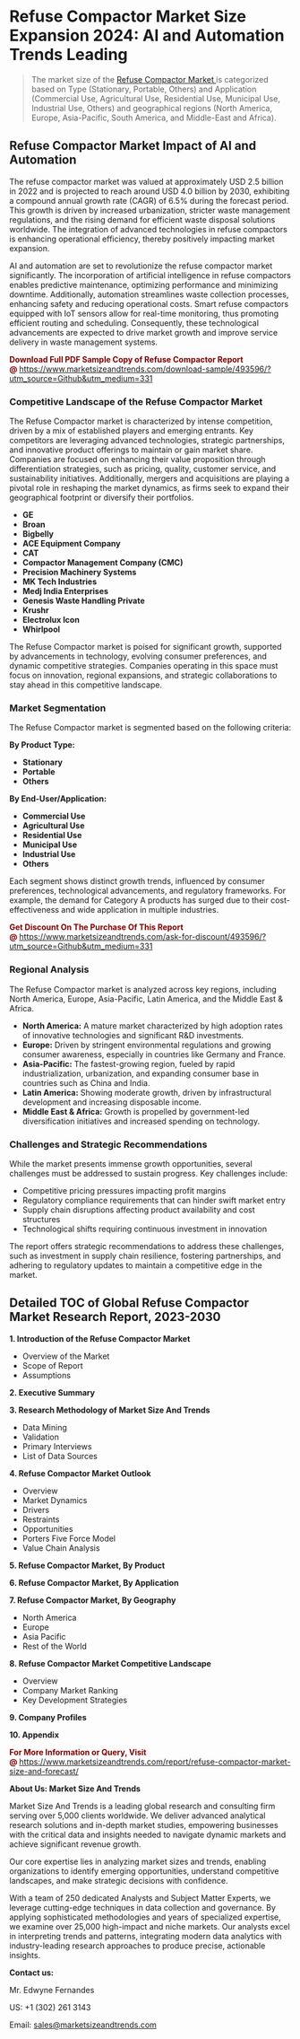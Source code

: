 <h1>Refuse Compactor Market Size Expansion 2024: AI and Automation Trends Leading</h1><blockquote><p>The market size of the <a href="https://www.marketsizeandtrends.com/download-sample/493596/?utm_source=Github&amp;utm_medium=331" target="_blank">Refuse Compactor Market </a>is categorized based on Type (Stationary, Portable, Others) and Application (Commercial Use, Agricultural Use, Residential Use, Municipal Use, Industrial Use, Others) and geographical regions (North America, Europe, Asia-Pacific, South America, and Middle-East and Africa).</p></blockquote><p><h2>Refuse Compactor Market Impact of AI and Automation</h2><p>The refuse compactor market was valued at approximately USD 2.5 billion in 2022 and is projected to reach around USD 4.0 billion by 2030, exhibiting a compound annual growth rate (CAGR) of 6.5% during the forecast period. This growth is driven by increased urbanization, stricter waste management regulations, and the rising demand for efficient waste disposal solutions worldwide. The integration of advanced technologies in refuse compactors is enhancing operational efficiency, thereby positively impacting market expansion.</p><p>AI and automation are set to revolutionize the refuse compactor market significantly. The incorporation of artificial intelligence in refuse compactors enables predictive maintenance, optimizing performance and minimizing downtime. Additionally, automation streamlines waste collection processes, enhancing safety and reducing operational costs. Smart refuse compactors equipped with IoT sensors allow for real-time monitoring, thus promoting efficient routing and scheduling. Consequently, these technological advancements are expected to drive market growth and improve service delivery in waste management systems.</p></p><p><strong><span style="color: #800000;">Download Full PDF Sample Copy of Refuse Compactor Report @</span>&nbsp;</strong><a href="https://www.marketsizeandtrends.com/download-sample/493596/?utm_source=Github&amp;utm_medium=331">https://www.marketsizeandtrends.com/download-sample/493596/?utm_source=Github&amp;utm_medium=331</a></p><h3>Competitive Landscape of the Refuse Compactor Market</h3><p>The Refuse Compactor market is characterized by intense competition, driven by a mix of established players and emerging entrants. Key competitors are leveraging advanced technologies, strategic partnerships, and innovative product offerings to maintain or gain market share. Companies are focused on enhancing their value proposition through differentiation strategies, such as pricing, quality, customer service, and sustainability initiatives. Additionally, mergers and acquisitions are playing a pivotal role in reshaping the market dynamics, as firms seek to expand their geographical footprint or diversify their portfolios.</p><p><strong><p><ul><li>GE </li><li> Broan </li><li> Bigbelly </li><li> ACE Equipment Company </li><li> CAT </li><li> Compactor Management Company (CMC) </li><li> Precision Machinery Systems </li><li> MK Tech Industries </li><li> Medj India Enterprises </li><li> Genesis Waste Handling Private </li><li> Krushr </li><li> Electrolux Icon </li><li> Whirlpool</p></li></ul></p></strong></p><p>The Refuse Compactor market is poised for significant growth, supported by advancements in technology, evolving consumer preferences, and dynamic competitive strategies. Companies operating in this space must focus on innovation, regional expansions, and strategic collaborations to stay ahead in this competitive landscape.</p><h3>Market Segmentation</h3><p>The Refuse Compactor market is segmented based on the following criteria:</p><p><strong>By Product Type:</strong></p><p><strong><p><ul><li>Stationary </li><li> Portable </li><li> Others</p></li></ul></p></strong></p><p><strong>By End-User/Application:</strong></p><p><strong><p><ul><li>Commercial Use </li><li> Agricultural Use </li><li> Residential Use </li><li> Municipal Use </li><li> Industrial Use </li><li> Others</p></li></ul></p></strong></p><p>Each segment shows distinct growth trends, influenced by consumer preferences, technological advancements, and regulatory frameworks. For example, the demand for Category A products has surged due to their cost-effectiveness and wide application in multiple industries.</p><p><strong><span style="color: #800000;">Get Discount On The Purchase Of This Report @&nbsp;</span></strong><a href="https://www.marketsizeandtrends.com/ask-for-discount/493596/?utm_source=Github&amp;utm_medium=331">https://www.marketsizeandtrends.com/ask-for-discount/493596/?utm_source=Github&amp;utm_medium=331</a></p><h3>Regional Analysis</h3><p>The Refuse Compactor market is analyzed across key regions, including North America, Europe, Asia-Pacific, Latin America, and the Middle East &amp; Africa.</p><ul><li><strong>North America:</strong> A mature market characterized by high adoption rates of innovative technologies and significant R&amp;D investments.</li><li><strong>Europe:</strong> Driven by stringent environmental regulations and growing consumer awareness, especially in countries like Germany and France.</li><li><strong>Asia-Pacific:</strong> The fastest-growing region, fueled by rapid industrialization, urbanization, and expanding consumer base in countries such as China and India.</li><li><strong>Latin America:</strong> Showing moderate growth, driven by infrastructural development and increasing disposable income.</li><li><strong>Middle East &amp; Africa:</strong> Growth is propelled by government-led diversification initiatives and increased spending on technology.</li></ul><h3>Challenges and Strategic Recommendations</h3><p>While the market presents immense growth opportunities, several challenges must be addressed to sustain progress. Key challenges include:</p><ul><li>Competitive pricing pressures impacting profit margins</li><li>Regulatory compliance requirements that can hinder swift market entry</li><li>Supply chain disruptions affecting product availability and cost structures</li><li>Technological shifts requiring continuous investment in innovation</li></ul><p>The report offers strategic recommendations to address these challenges, such as investment in supply chain resilience, fostering partnerships, and adhering to regulatory updates to maintain a competitive edge in the market.</p><h2>Detailed TOC of Global Refuse Compactor Market Research Report, 2023-2030</h2><p><strong>1. Introduction of the Refuse Compactor Market</strong></p><ul><li>Overview of the Market</li><li>Scope of Report</li><li>Assumptions&nbsp;</li></ul><p><strong>2. Executive Summary</strong></p><p><strong>3. Research Methodology of <strong>Market Size And Trends</strong></strong></p><ul><li>Data Mining</li><li>Validation</li><li>Primary Interviews</li><li>List of Data Sources&nbsp;</li></ul><p><strong>4. Refuse Compactor Market Outlook</strong></p><ul><li>Overview</li><li>Market Dynamics</li><li>Drivers</li><li>Restraints</li><li>Opportunities</li><li>Porters Five Force Model</li><li>Value Chain Analysis&nbsp;</li></ul><p><strong>5. Refuse Compactor Market, By Product</strong></p><p><strong>6. Refuse Compactor Market, By Application</strong></p><p><strong>7. Refuse Compactor Market, By Geography</strong></p><ul><li>North America</li><li>Europe</li><li>Asia Pacific</li><li>Rest of the World&nbsp;</li></ul><p><strong>8. Refuse Compactor Market Competitive Landscape</strong></p><ul><li>Overview</li><li>Company Market Ranking</li><li>Key Development Strategies&nbsp;</li></ul><p><strong>9. Company Profiles</strong></p><p><strong>10. Appendix</strong></p><p><strong><span style="color: #800000;">For More Information or Query, Visit @&nbsp;</span></strong><a href="https://www.marketsizeandtrends.com/report/refuse-compactor-market-size-and-forecast/">https://www.marketsizeandtrends.com/report/refuse-compactor-market-size-and-forecast/</a></p><p></p><p><strong>About Us:&nbsp;Market Size And Trends</strong></p><p>Market Size And Trends&nbsp;is a leading global research and consulting firm serving over 5,000 clients worldwide. We deliver advanced analytical research solutions and in-depth market studies, empowering businesses with the critical data and insights needed to navigate dynamic markets and achieve significant revenue growth.</p><p>Our core expertise lies in analyzing market sizes and trends, enabling organizations to identify emerging opportunities, understand competitive landscapes, and make strategic decisions with confidence.</p><p>With a team of 250 dedicated Analysts and Subject Matter Experts, we leverage cutting-edge techniques in data collection and governance. By applying sophisticated methodologies and years of specialized expertise, we examine over 25,000 high-impact and niche markets. Our analysts excel in interpreting trends and patterns, integrating modern data analytics with industry-leading research approaches to produce precise, actionable insights.</p><p><strong>Contact us:</strong></p><p>Mr. Edwyne Fernandes</p><p>US: +1 (302) 261 3143</p><p>Email: <a href="mailto:sales@marketsizeandtrends.com">sales@marketsizeandtrends.com</a>&nbsp;</p>
